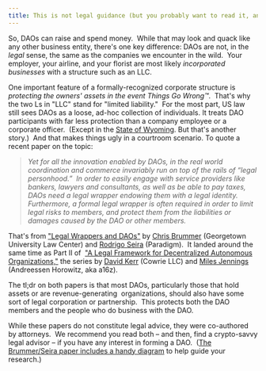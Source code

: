 ```yaml
---
title: This is not legal guidance (but you probably want to read it, anway)
---
```

So, DAOs can raise and spend money.  While that may look and quack like any other business entity, there's one key difference: DAOs are not, in the _legal_ sense, the same as the companies we encounter in the wild.  Your employer, your airline, and your florist are most likely _incorporated businesses_ with a structure such as an LLC.

One important feature of a formally-recognized corporate structure is _protecting the owners' assets in the event Things Go Wrong™_.  That's why the two Ls in "LLC" stand for "limited liability."  For the most part, US law still sees DAOs as a loose, ad-hoc collection of individuals. It treats DAO participants with far less protection than a company employee or a corporate officer.  (Except in the [State of Wyoming](https://www.jdsupra.com/legalnews/crypto-daos-and-the-wyoming-frontier-9251606/). But that's another story.)  And that makes things ugly in a courtroom scenario. To quote a recent paper on the topic: 

> _Yet for all the innovation enabled by DAOs, in the real world coordination and commerce invariably run on top of the rails of “legal personhood.”  In order to easily engage with service providers like bankers, lawyers and consultants, as well as be able to pay taxes, DAOs need a legal wrapper endowing them with a legal identity.  Furthermore, a formal legal wrapper is often required in order to limit legal risks to members, and protect them from the liabilities or damages caused by the DAO or other members._

That's from ["Legal Wrappers and DAOs"](https://papers.ssrn.com/sol3/papers.cfm?abstract_id=4123737) by [Chris Brummer](https://twitter.com/ChrisBrummerDr) (Georgetown University Law Center) and [Rodrigo Seira](https://twitter.com/RSSH273) (Paradigm).  It landed around the same time as Part II of  ["A Legal Framework for Decentralized Autonomous Organizations,"](https://a16zcrypto.com/wp-content/uploads/2022/06/dao-legal-framework-part-2.pdf) the series by [David Kerr](https://twitter.com/David_M_Kerr) (Cowrie LLC) and [Miles Jennings](https://twitter.com/milesjennings) (Andreessen Horowitz, aka a16z).

The tl;dr on both papers is that most DAOs, particularly those that hold assets or are revenue-generating  organizations, should also have some sort of legal corporation or partnership.  This protects both the DAO members and the people who do business with the DAO.  

While these papers do not constitute legal advice, they were co-authored by attorneys.  We recommend you read both – and then, find a crypto-savvy legal advisor – if you have any interest in forming a DAO.  ([The Brummer/Seira paper includes a handy diagram](https://twitter.com/ChrisBrummerDr/status/1531652515766362112/photo/1) to help guide your research.)